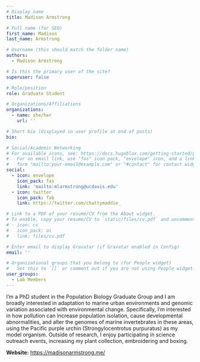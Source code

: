 ```yaml
---
# Display name
title: Madison Armstrong

# Full name (for SEO)
first_name: Madison
last_name: Armstrong

# Username (this should match the folder name)
authors:
  - Madison Armstrong

# Is this the primary user of the site?
superuser: false

# Role/position
role: Graduate Student

# Organizations/Affiliations
organizations:
  - name: she/her
    url: ''

# Short bio (displayed in user profile at end of posts)
bio: 

# Social/Academic Networking
# For available icons, see: https://docs.hugoblox.com/getting-started/page-builder/#icons
#   For an email link, use "fas" icon pack, "envelope" icon, and a link in the
#   form "mailto:your-email@example.com" or "#contact" for contact widget.
social:
  - icon: envelope
    icon_pack: fas
    link: 'mailto:mlarmstrong@ucdavis.edu'
  - icon: twitter
    icon_pack: fab
    link: https://twitter.com/chattymaddie_

# Link to a PDF of your resume/CV from the About widget.
# To enable, copy your resume/CV to `static/files/cv.pdf` and uncomment the lines below.
# - icon: cv
#   icon_pack: ai
#   link: files/cv.pdf

# Enter email to display Gravatar (if Gravatar enabled in Config)
email: ''

# Organizational groups that you belong to (for People widget)
#   Set this to `[]` or comment out if you are not using People widget.
user_groups:
  - Lab Members
---
```


I’m a PhD student in the Population Biology Graduate Group and I am broadly interested in adaptation to marine urban environments and genomic variation associated with environmental change. Specifically, I’m interested in how pollution can increase population isolation, cause developmental abnormalities, and alter the genomes of marine invertebrates in these areas, using the Pacific purple urchin (Strongylocentrotus purpuratus) as my model organism. Outside of research, I enjoy participating in science outreach events, increasing my plant collection, embroidering and boxing.

**Website:** https://madisonarmstrong.me/
